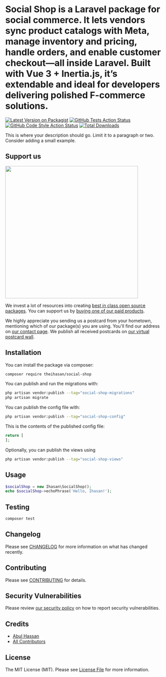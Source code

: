 # Social Shop is a Laravel package for social commerce. It lets vendors sync product catalogs with Meta, manage inventory and pricing, handle orders, and enable customer checkout—all inside Laravel. Built with Vue 3 + Inertia.js, it’s extendable and ideal for developers delivering polished F-commerce solutions.

[![Latest Version on Packagist](https://img.shields.io/packagist/v/theihasan/social-shop.svg?style=flat-square)](https://packagist.org/packages/theihasan/social-shop)
[![GitHub Tests Action Status](https://img.shields.io/github/actions/workflow/status/theihasan/social-shop/run-tests.yml?branch=main&label=tests&style=flat-square)](https://github.com/theihasan/social-shop/actions?query=workflow%3Arun-tests+branch%3Amain)
[![GitHub Code Style Action Status](https://img.shields.io/github/actions/workflow/status/theihasan/social-shop/fix-php-code-style-issues.yml?branch=main&label=code%20style&style=flat-square)](https://github.com/theihasan/social-shop/actions?query=workflow%3A"Fix+PHP+code+style+issues"+branch%3Amain)
[![Total Downloads](https://img.shields.io/packagist/dt/theihasan/social-shop.svg?style=flat-square)](https://packagist.org/packages/theihasan/social-shop)

This is where your description should go. Limit it to a paragraph or two. Consider adding a small example.

## Support us

[<img src="https://github-ads.s3.eu-central-1.amazonaws.com/social-shop.jpg?t=1" width="419px" />](https://spatie.be/github-ad-click/social-shop)

We invest a lot of resources into creating [best in class open source packages](https://spatie.be/open-source). You can support us by [buying one of our paid products](https://spatie.be/open-source/support-us).

We highly appreciate you sending us a postcard from your hometown, mentioning which of our package(s) you are using. You'll find our address on [our contact page](https://spatie.be/about-us). We publish all received postcards on [our virtual postcard wall](https://spatie.be/open-source/postcards).

## Installation

You can install the package via composer:

```bash
composer require theihasan/social-shop
```

You can publish and run the migrations with:

```bash
php artisan vendor:publish --tag="social-shop-migrations"
php artisan migrate
```

You can publish the config file with:

```bash
php artisan vendor:publish --tag="social-shop-config"
```

This is the contents of the published config file:

```php
return [
];
```

Optionally, you can publish the views using

```bash
php artisan vendor:publish --tag="social-shop-views"
```

## Usage

```php
$socialShop = new Ihasan\SocialShop();
echo $socialShop->echoPhrase('Hello, Ihasan!');
```

## Testing

```bash
composer test
```

## Changelog

Please see [CHANGELOG](CHANGELOG.md) for more information on what has changed recently.

## Contributing

Please see [CONTRIBUTING](CONTRIBUTING.md) for details.

## Security Vulnerabilities

Please review [our security policy](../../security/policy) on how to report security vulnerabilities.

## Credits

- [Abul Hassan](https://github.com/theihasan)
- [All Contributors](../../contributors)

## License

The MIT License (MIT). Please see [License File](LICENSE.md) for more information.
